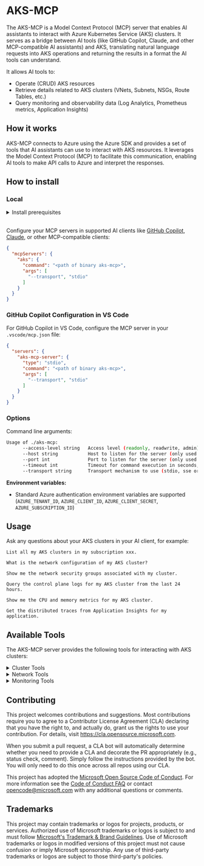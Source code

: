 # AKS-MCP

The AKS-MCP is a Model Context Protocol (MCP) server that enables AI assistants to interact with Azure Kubernetes Service (AKS) clusters. It serves as a bridge between AI tools (like GitHub Copilot, Claude, and other MCP-compatible AI assistants) and AKS, translating natural language requests into AKS operations and returning the results in a format the AI tools can understand.

It allows AI tools to:

- Operate (CRUD) AKS resources
- Retrieve details related to AKS clusters (VNets, Subnets, NSGs, Route Tables, etc.)
- Query monitoring and observability data (Log Analytics, Prometheus metrics, Application Insights)

## How it works

AKS-MCP connects to Azure using the Azure SDK and provides a set of tools that AI assistants can use to interact with AKS resources. It leverages the Model Context Protocol (MCP) to facilitate this communication, enabling AI tools to make API calls to Azure and interpret the responses.

## How to install

### Local

<details>
<summary>Install prerequisites</summary>

1. Set up [Azure CLI](https://docs.microsoft.com/en-us/cli/azure/install-azure-cli) and authenticate
```bash
az login
```
</details>

<br/>

Configure your MCP servers in supported AI clients like [GitHub Copilot](https://github.com/features/copilot), [Claude](https://claude.ai/), or other MCP-compatible clients:

```json
{
  "mcpServers": {
    "aks": {
      "command": "<path of binary aks-mcp>",
      "args": [
        "--transport", "stdio"
      ]
    }
  }
}
```

### GitHub Copilot Configuration in VS Code

For GitHub Copilot in VS Code, configure the MCP server in your `.vscode/mcp.json` file:

```json
{
  "servers": {
    "aks-mcp-server": {
      "type": "stdio",
      "command": "<path of binary aks-mcp>",
      "args": [
        "--transport", "stdio"
      ]
    }
  }
}
```

### Options

Command line arguments:

```sh
Usage of ./aks-mcp:
      --access-level string   Access level (readonly, readwrite, admin) (default "readonly")
      --host string           Host to listen for the server (only used with transport sse or streamable-http) (default "127.0.0.1")
      --port int              Port to listen for the server (only used with transport sse or streamable-http) (default 8000)
      --timeout int           Timeout for command execution in seconds, default is 600s (default 600)
      --transport string      Transport mechanism to use (stdio, sse or streamable-http) (default "stdio")
```

**Environment variables:**
- Standard Azure authentication environment variables are supported (`AZURE_TENANT_ID`, `AZURE_CLIENT_ID`, `AZURE_CLIENT_SECRET`, `AZURE_SUBSCRIPTION_ID`)

## Usage

Ask any questions about your AKS clusters in your AI client, for example:

```
List all my AKS clusters in my subscription xxx.

What is the network configuration of my AKS cluster?

Show me the network security groups associated with my cluster.

Query the control plane logs for my AKS cluster from the last 24 hours.

Show me the CPU and memory metrics for my AKS cluster.

Get the distributed traces from Application Insights for my application.
```

## Available Tools

The AKS-MCP server provides the following tools for interacting with AKS clusters:

<details>
<summary>Cluster Tools</summary>

- `get_cluster_info`: Get detailed information about an AKS cluster
- `list_aks_clusters`: List all AKS clusters in a subscription and optional resource group
</details>

<details>
<summary>Network Tools</summary>

- `get_vnet_info`: Get information about the VNet used by the AKS cluster
- `get_subnet_info`: Get information about the subnets used by the AKS cluster
- `get_route_table_info`: Get information about the route tables used by the AKS cluster
- `get_nsg_info`: Get information about the network security groups used by the AKS cluster
</details>

<details>
<summary>Monitoring Tools</summary>

- `query_log_analytics`: Query Azure Log Analytics workspace for AKS cluster logs (control plane, audit, node/pod logs)
- `query_prometheus_metrics`: Query Prometheus metrics from Azure Monitor for AKS cluster (CPU, memory, network)
- `query_application_insights`: Query Application Insights for distributed tracing data with filtering capabilities

### Common Log Analytics (KQL) Queries

**Control Plane Logs:**
```kql
AzureDiagnostics
| where Category == "kube-apiserver"
| where TimeGenerated >= ago(1h)
| order by TimeGenerated desc
| limit 100
```

**Audit Logs:**
```kql
AzureDiagnostics
| where Category == "kube-audit"
| where TimeGenerated >= ago(24h)
| order by TimeGenerated desc
| limit 100
```

**Node and Pod Logs:**
```kql
ContainerLog
| where TimeGenerated >= ago(1h)
| order by TimeGenerated desc
| limit 100
```

**Cluster Autoscaler Logs:**
```kql
AzureDiagnostics
| where Category == "cluster-autoscaler"
| where TimeGenerated >= ago(1h)
| order by TimeGenerated desc
| limit 100
```

### Common Prometheus Metrics

**CPU Metrics:**
- `node_cpu_usage_millicores`: CPU usage per node
- `container_cpu_usage_millicores`: CPU usage per container

**Memory Metrics:**
- `node_memory_working_set_bytes`: Memory working set per node
- `container_memory_working_set_bytes`: Memory working set per container

**Network Metrics:**
- `node_network_receive_bytes_total`: Network bytes received per node
- `node_network_transmit_bytes_total`: Network bytes transmitted per node

### Application Insights Queries

**Request Traces:**
```kql
requests
| where timestamp >= ago(1h)
| order by timestamp desc
| limit 100
```

**Dependency Traces:**
```kql
dependencies
| where timestamp >= ago(1h)
| order by timestamp desc
| limit 100
```

**Exception Traces:**
```kql
exceptions
| where timestamp >= ago(24h)
| order by timestamp desc
| limit 100
```
</details>

## Contributing

This project welcomes contributions and suggestions.  Most contributions require you to agree to a
Contributor License Agreement (CLA) declaring that you have the right to, and actually do, grant us
the rights to use your contribution. For details, visit https://cla.opensource.microsoft.com.

When you submit a pull request, a CLA bot will automatically determine whether you need to provide
a CLA and decorate the PR appropriately (e.g., status check, comment). Simply follow the instructions
provided by the bot. You will only need to do this once across all repos using our CLA.

This project has adopted the [Microsoft Open Source Code of Conduct](https://opensource.microsoft.com/codeofconduct/).
For more information see the [Code of Conduct FAQ](https://opensource.microsoft.com/codeofconduct/faq/) or
contact [opencode@microsoft.com](mailto:opencode@microsoft.com) with any additional questions or comments.

## Trademarks

This project may contain trademarks or logos for projects, products, or services. Authorized use of Microsoft
trademarks or logos is subject to and must follow
[Microsoft's Trademark & Brand Guidelines](https://www.microsoft.com/en-us/legal/intellectualproperty/trademarks/usage/general).
Use of Microsoft trademarks or logos in modified versions of this project must not cause confusion or imply Microsoft sponsorship.
Any use of third-party trademarks or logos are subject to those third-party's policies.
